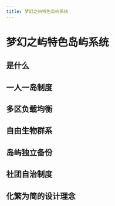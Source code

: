 ```yaml
---
title: 梦幻之屿特色岛屿系统
---
```

# 梦幻之屿特色岛屿系统

## 是什么

## 一人一岛制度

## 多区负载均衡

## 自由生物群系

## 岛屿独立备份

## 社团自治制度

## 化繁为简的设计理念





